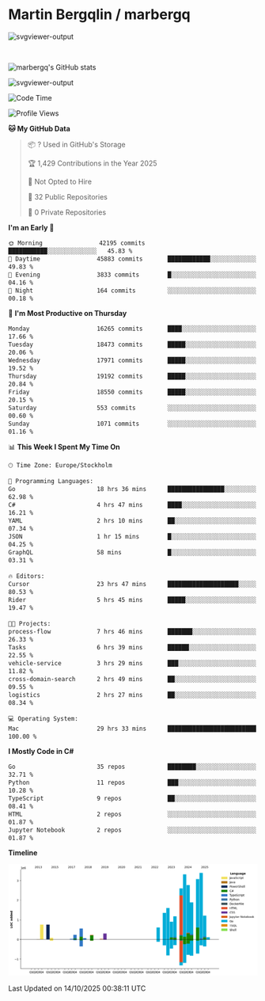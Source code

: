 # Martin Bergqlin / marbergq

![svgviewer-output](https://user-images.githubusercontent.com/2405410/206014777-22d41ecb-c24f-421d-b7d9-bba2cb5bb0de.svg)

<br>

<!--- [![Martin's Week](https://github-readme-stats.vercel.app/api/wakatime?username=marbergq&theme=dark)](https://github.com/anuraghazra/github-readme-stats) -->

![marbergq's GitHub stats](https://github-readme-stats.vercel.app/api?username=marbergq&count_private=true&show_icons=true)

![svgviewer-output](https://wakatime.com/badge/user/3f0a2069-6683-4e19-9a4a-7d21ea815067.svg)

<!--START_SECTION:waka-->
![Code Time](http://img.shields.io/badge/Code%20Time-5%2C479%20hrs%2029%20mins-blue)

![Profile Views](http://img.shields.io/badge/Profile%20Views-2-blue)

**🐱 My GitHub Data** 

> 📦 ? Used in GitHub's Storage 
 > 
> 🏆 1,429 Contributions in the Year 2025
 > 
> 🚫 Not Opted to Hire
 > 
> 📜 32 Public Repositories 
 > 
> 🔑 0 Private Repositories 
 > 
**I'm an Early 🐤** 

```text
🌞 Morning                42195 commits       ███████████░░░░░░░░░░░░░░   45.83 % 
🌆 Daytime                45883 commits       ████████████░░░░░░░░░░░░░   49.83 % 
🌃 Evening                3833 commits        █░░░░░░░░░░░░░░░░░░░░░░░░   04.16 % 
🌙 Night                  164 commits         ░░░░░░░░░░░░░░░░░░░░░░░░░   00.18 % 
```
📅 **I'm Most Productive on Thursday** 

```text
Monday                   16265 commits       ████░░░░░░░░░░░░░░░░░░░░░   17.66 % 
Tuesday                  18473 commits       █████░░░░░░░░░░░░░░░░░░░░   20.06 % 
Wednesday                17971 commits       █████░░░░░░░░░░░░░░░░░░░░   19.52 % 
Thursday                 19192 commits       █████░░░░░░░░░░░░░░░░░░░░   20.84 % 
Friday                   18550 commits       █████░░░░░░░░░░░░░░░░░░░░   20.15 % 
Saturday                 553 commits         ░░░░░░░░░░░░░░░░░░░░░░░░░   00.60 % 
Sunday                   1071 commits        ░░░░░░░░░░░░░░░░░░░░░░░░░   01.16 % 
```


📊 **This Week I Spent My Time On** 

```text
🕑︎ Time Zone: Europe/Stockholm

💬 Programming Languages: 
Go                       18 hrs 36 mins      ████████████████░░░░░░░░░   62.98 % 
C#                       4 hrs 47 mins       ████░░░░░░░░░░░░░░░░░░░░░   16.21 % 
YAML                     2 hrs 10 mins       ██░░░░░░░░░░░░░░░░░░░░░░░   07.34 % 
JSON                     1 hr 15 mins        █░░░░░░░░░░░░░░░░░░░░░░░░   04.25 % 
GraphQL                  58 mins             █░░░░░░░░░░░░░░░░░░░░░░░░   03.31 % 

🔥 Editors: 
Cursor                   23 hrs 47 mins      ████████████████████░░░░░   80.53 % 
Rider                    5 hrs 45 mins       █████░░░░░░░░░░░░░░░░░░░░   19.47 % 

🐱‍💻 Projects: 
process-flow             7 hrs 46 mins       ███████░░░░░░░░░░░░░░░░░░   26.33 % 
Tasks                    6 hrs 39 mins       ██████░░░░░░░░░░░░░░░░░░░   22.55 % 
vehicle-service          3 hrs 29 mins       ███░░░░░░░░░░░░░░░░░░░░░░   11.82 % 
cross-domain-search      2 hrs 49 mins       ██░░░░░░░░░░░░░░░░░░░░░░░   09.55 % 
logistics                2 hrs 27 mins       ██░░░░░░░░░░░░░░░░░░░░░░░   08.34 % 

💻 Operating System: 
Mac                      29 hrs 33 mins      █████████████████████████   100.00 % 
```

**I Mostly Code in C#** 

```text
Go                       35 repos            ████████░░░░░░░░░░░░░░░░░   32.71 % 
Python                   11 repos            ███░░░░░░░░░░░░░░░░░░░░░░   10.28 % 
TypeScript               9 repos             ██░░░░░░░░░░░░░░░░░░░░░░░   08.41 % 
HTML                     2 repos             ░░░░░░░░░░░░░░░░░░░░░░░░░   01.87 % 
Jupyter Notebook         2 repos             ░░░░░░░░░░░░░░░░░░░░░░░░░   01.87 % 
```



**Timeline**

![Lines of Code chart](https://raw.githubusercontent.com/marbergq/marbergq/main/assets/bar_graph.png)


 Last Updated on 14/10/2025 00:38:11 UTC
<!--END_SECTION:waka-->
